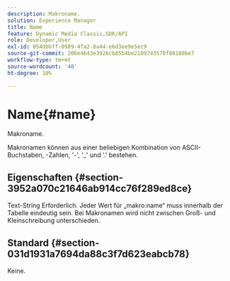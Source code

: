 ```yaml
---
description: Makroname.
solution: Experience Manager
title: Name
feature: Dynamic Media Classic,SDK/API
role: Developer,User
exl-id: 054dbbff-0989-4fa2-8a44-e6d3ee9e5ec9
source-git-commit: 206e4643e3926cb85b4be2189743578f88180be7
workflow-type: tm+mt
source-wordcount: '40'
ht-degree: 10%

---
```


# Name{#name}

Makroname.

Makronamen können aus einer beliebigen Kombination von ASCII-Buchstaben, -Zahlen, &#39;-&#39;, &#39;_&#39; und &#39;.&#39; bestehen.

## Eigenschaften {#section-3952a070c21646ab914cc76f289ed8ce}

Text-String Erforderlich. Jeder Wert für „makro:name“ muss innerhalb der Tabelle eindeutig sein. Bei Makronamen wird nicht zwischen Groß- und Kleinschreibung unterschieden.

## Standard {#section-031d1931a7694da88c3f7d623eabcb78}

Keine.
